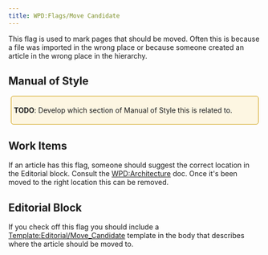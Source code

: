 ```yaml
---
title: WPD:Flags/Move Candidate
---
```

<p>This flag is used to mark pages that should be moved. Often this is because a file was imported in the wrong place or because someone created an article in the wrong place in the hierarchy.
</p>
<h2><span class="mw-headline" id="Manual_of_Style">Manual of Style</span></h2>
<div style="border:1px solid hsl(45, 100%, 40%); padding:5px; margin:5px; background-color:hsl(45, 88%, 94%); border-radius:5px">
<p><b>TODO</b>:  Develop which section of Manual of Style this is related to.
</p>
</div>
<h2><span class="mw-headline" id="Work_Items">Work Items</span></h2>
<p>If an article has this flag, someone should suggest the correct location in the Editorial block. Consult the <a href="/wiki/WPD:Architecture" title="WPD:Architecture">WPD:Architecture</a> doc. Once it's been moved to the right location this can be removed.
</p>
<h2><span class="mw-headline" id="Editorial_Block">Editorial Block</span></h2>
<p>If you check off this flag you should include a <a href="/wiki/Template:Editorial/Move_Candidate" title="Template:Editorial/Move Candidate">Template:Editorial/Move_Candidate</a> template in the body that describes where the article should be moved to.
</p>
<!-- Saved in parser cache with key wpwiki:pcache:idhash:1569-0!*!0!!*!*!*!esi=1 and timestamp 20150731182629 and revision id 5196
 -->
